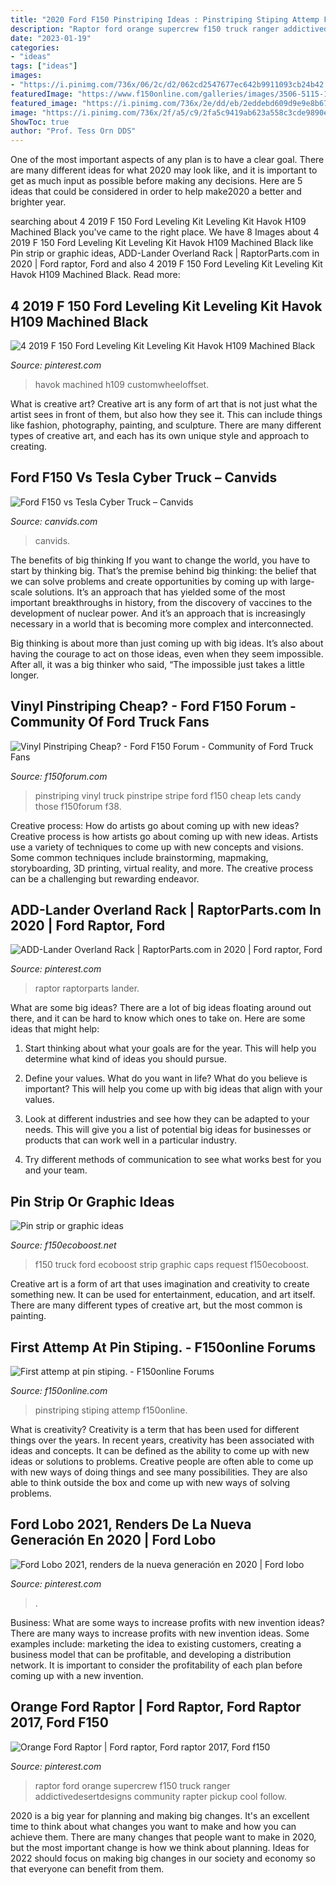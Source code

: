 ```yaml
---
title: "2020 Ford F150 Pinstriping Ideas : Pinstriping Stiping Attemp F150online"
description: "Raptor ford orange supercrew f150 truck ranger addictivedesertdesigns community rapter pickup cool follow"
date: "2023-01-19"
categories:
- "ideas"
tags: ["ideas"]
images:
- "https://i.pinimg.com/736x/06/2c/d2/062cd2547677ec642b9911093cb24b42.jpg"
featuredImage: "https://www.f150online.com/galleries/images/3506-5115-105113.jpg"
featured_image: "https://i.pinimg.com/736x/2e/dd/eb/2eddebd609d9e9e8b67279c214e2c3f1.jpg"
image: "https://i.pinimg.com/736x/2f/a5/c9/2fa5c9419ab623a558c3cde9890e8306.jpg"
ShowToc: true
author: "Prof. Tess Orn DDS"
---
```



One of the most important aspects of any plan is to have a clear goal. There are many different ideas for what 2020 may look like, and it is important to get as much input as possible before making any decisions. Here are 5 ideas that could be considered in order to help make2020 a better and brighter year.

	

		
searching about 4 2019 F 150 Ford Leveling Kit Leveling Kit Havok H109 Machined Black you've came to the right place. We have 8 Images about 4 2019 F 150 Ford Leveling Kit Leveling Kit Havok H109 Machined Black like Pin strip or graphic ideas, ADD-Lander Overland Rack | RaptorParts.com in 2020 | Ford raptor, Ford and also 4 2019 F 150 Ford Leveling Kit Leveling Kit Havok H109 Machined Black. Read more:
		
    
## 4 2019 F 150 Ford Leveling Kit Leveling Kit Havok H109 Machined Black

<img loading=lazy src="https://i.pinimg.com/736x/2e/dd/eb/2eddebd609d9e9e8b67279c214e2c3f1.jpg" onerror="this.onerror=null;this.src='https://tse1.mm.bing.net/th?id=OIP._z-4hErfQgkaJ-NqT_5sYQHaFj&amp;pid=15.1';" alt="4 2019 F 150 Ford Leveling Kit Leveling Kit Havok H109 Machined Black">

_Source: pinterest.com_

>havok machined h109 customwheeloffset. 

	

What is creative art?
Creative art is any form of art that is not just what the artist sees in front of them, but also how they see it. This can include things like fashion, photography, painting, and sculpture. There are many different types of creative art, and each has its own unique style and approach to creating.

    
## Ford F150 Vs Tesla Cyber Truck – Canvids

<img loading=lazy src="https://canvids.com/wp-content/uploads/2019/11/Ford-F150-vs-Tesla-Cyber-Truck.png" onerror="this.onerror=null;this.src='https://tse4.mm.bing.net/th?id=OIP.KGb-DgIm4VmaIggTh_Em-AHaEd&amp;pid=15.1';" alt="Ford F150 vs Tesla Cyber Truck – Canvids">

_Source: canvids.com_

>canvids. 

	

The benefits of big thinking
If you want to change the world, you have to start by thinking big. That’s the premise behind big thinking: the belief that we can solve problems and create opportunities by coming up with large-scale solutions.
It’s an approach that has yielded some of the most important breakthroughs in history, from the discovery of vaccines to the development of nuclear power. And it’s an approach that is increasingly necessary in a world that is becoming more complex and interconnected.

Big thinking is about more than just coming up with big ideas. It’s also about having the courage to act on those ideas, even when they seem impossible. After all, it was a big thinker who said, “The impossible just takes a little longer.

    
## Vinyl Pinstriping Cheap? - Ford F150 Forum - Community Of Ford Truck Fans

<img loading=lazy src="https://www.f150forum.com/attachments/f38/8237d1254084545-vinyl-pinstriping-cheap-img_0414-large-.jpg" onerror="this.onerror=null;this.src='https://tse4.mm.bing.net/th?id=OIP.AjEdyLhyusx6JlbwNb0oywHaFj&amp;pid=15.1';" alt="Vinyl Pinstriping Cheap? - Ford F150 Forum - Community of Ford Truck Fans">

_Source: f150forum.com_

>pinstriping vinyl truck pinstripe stripe ford f150 cheap lets candy those f150forum f38. 

	

Creative process: How do artists go about coming up with new ideas?
Creative process is how artists go about coming up with new ideas. Artists use a variety of techniques to come up with new concepts and visions. Some common techniques include brainstorming, mapmaking, storyboarding, 3D printing, virtual reality, and more. The creative process can be a challenging but rewarding endeavor.

    
## ADD-Lander Overland Rack | RaptorParts.com In 2020 | Ford Raptor, Ford

<img loading=lazy src="https://i.pinimg.com/736x/2f/a5/c9/2fa5c9419ab623a558c3cde9890e8306.jpg" onerror="this.onerror=null;this.src='https://tse4.mm.bing.net/th?id=OIP.IDzQr58dXGGGZUgnf0HIbgHaHa&amp;pid=15.1';" alt="ADD-Lander Overland Rack | RaptorParts.com in 2020 | Ford raptor, Ford">

_Source: pinterest.com_

>raptor raptorparts lander. 

	

What are some big ideas?
There are a lot of big ideas floating around out there, and it can be hard to know which ones to take on. Here are some ideas that might help:
1. Start thinking about what your goals are for the year. This will help you determine what kind of ideas you should pursue.

2. Define your values. What do you want in life? What do you believe is important? This will help you come up with big ideas that align with your values.

3. Look at different industries and see how they can be adapted to your needs. This will give you a list of potential big ideas for businesses or products that can work well in a particular industry.

4. Try different methods of communication to see what works best for you and your team.

    
## Pin Strip Or Graphic Ideas

<img loading=lazy src="http://www.f150ecoboost.net/forum/attachments/13905d1400251674-pin-strip-graphic-ideas-imageuploadedbytapatalk1400251669.868779.jpg" onerror="this.onerror=null;this.src='https://tse2.mm.bing.net/th?id=OIP.NJ3SU1Qu9k63J4QVi7jzIwHaDA&amp;pid=15.1';" alt="Pin strip or graphic ideas">

_Source: f150ecoboost.net_

>f150 truck ford ecoboost strip graphic caps request f150ecoboost. 

	

Creative art is a form of art that uses imagination and creativity to create something new. It can be used for entertainment, education, and art itself. There are many different types of creative art, but the most common is painting.

    
## First Attemp At Pin Stiping. - F150online Forums

<img loading=lazy src="https://www.f150online.com/galleries/images/3506-5115-105113.jpg" onerror="this.onerror=null;this.src='https://tse1.mm.bing.net/th?id=OIP.jhcpBDJyrQMbbc1ADTjJxQHaFj&amp;pid=15.1';" alt="First attemp at pin stiping. - F150online Forums">

_Source: f150online.com_

>pinstriping stiping attemp f150online. 

	

What is creativity?
Creativity is a term that has been used for different things over the years. In recent years, creativity has been associated with ideas and concepts. It can be defined as the ability to come up with new ideas or solutions to problems. Creative people are often able to come up with new ways of doing things and see many possibilities. They are also able to think outside the box and come up with new ways of solving problems.

    
## Ford Lobo 2021, Renders De La Nueva Generación En 2020 | Ford Lobo

<img loading=lazy src="https://i.pinimg.com/736x/06/2c/d2/062cd2547677ec642b9911093cb24b42.jpg" onerror="this.onerror=null;this.src='https://tse3.mm.bing.net/th?id=OIP.ZefJ3GZVsYTlsz8pGcsvLwHaEK&amp;pid=15.1';" alt="Ford Lobo 2021, renders de la nueva generación en 2020 | Ford lobo">

_Source: pinterest.com_

>. 

	

Business: What are some ways to increase profits with new invention ideas?
There are many ways to increase profits with new invention ideas. Some examples include: marketing the idea to existing customers, creating a business model that can be profitable, and developing a distribution network. It is important to consider the profitability of each plan before coming up with a new invention.

    
## Orange Ford Raptor | Ford Raptor, Ford Raptor 2017, Ford F150

<img loading=lazy src="https://i.pinimg.com/736x/a2/06/8f/a2068f4d22ba51a2da4bd09767dfefec--ford-rapter-ford-mustang.jpg" onerror="this.onerror=null;this.src='https://tse2.mm.bing.net/th?id=OIP.ZXLbKnOQqBFfpDtSs_C6kwHaDr&amp;pid=15.1';" alt="Orange Ford Raptor | Ford raptor, Ford raptor 2017, Ford f150">

_Source: pinterest.com_

>raptor ford orange supercrew f150 truck ranger addictivedesertdesigns community rapter pickup cool follow. 

	

2020 is a big year for planning and making big changes. It's an excellent time to think about what changes you want to make and how you can achieve them.
There are many changes that people want to make in 2020, but the most important change is how we think about planning. Ideas for 2022 should focus on making big changes in our society and economy so that everyone can benefit from them.

